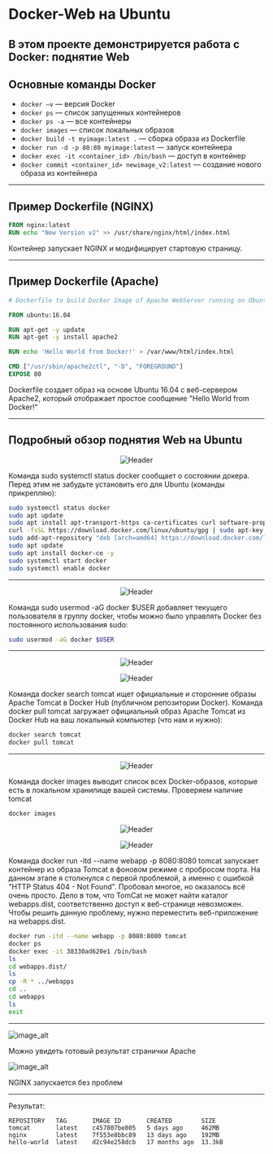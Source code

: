 # Docker-Web на Ubuntu

В этом проекте демонстрируется работа с Docker: поднятие Web
---

## Основные команды Docker

- `docker –v` — версия Docker
- `docker ps` — список запущенных контейнеров
- `docker ps -a` — все контейнеры
- `docker images` — список локальных образов
- `docker build -t myimage:latest .` — сборка образа из Dockerfile
- `docker run -d -p 80:80 myimage:latest` — запуск контейнера
- `docker exec -it <container_id> /bin/bash` — доступ в контейнер
- `docker commit <container_id> newimage_v2:latest` — создание нового образа из контейнера

---

## Пример Dockerfile (NGINX)

```Dockerfile
FROM nginx:latest
RUN echo "New Version v2" >> /usr/share/nginx/html/index.html
```

Контейнер запускает NGINX и модифицирует стартовую страницу.

---

## Пример Dockerfile (Apache)

```Dockerfile
# Dockerfile to build Docker Image of Apache WebServer running on Ubuntu

FROM ubuntu:16.04

RUN apt-get -y update
RUN apt-get -y install apache2

RUN echo 'Hello World from Docker!' > /var/www/html/index.html

CMD ["/usr/sbin/apache2ctl", "-D", "FOREGROUND"]
EXPOSE 80
```

Dockerfile создает образ на основе Ubuntu 16.04 с веб-сервером Apache2, который отображает простое сообщение "Hello World from Docker!"

---

## Подробный обзор поднятия Web на Ubuntu

<p align="center">
  <img src="https://github.com/exeleron07/docker-web/blob/371a9cb138db046a9b2582c7b0b26335545f9c4b/img/1-1.png" alt="Header">
</p>

Команда sudo systemctl status docker сообщает о состоянии докера. Перед этим не забудьте установить его для Ubuntu (команды прикрепляю):

```bash
sudo systemctl status docker
sudo apt update
sudo apt install apt-transport-https ca-certificates curl software-properties-common
curl -fsSL https://download.docker.com/linux/ubuntu/gpg | sudo apt-key add -
sudo add-apt-repository "deb [arch=amd64] https://download.docker.com/linux/ubuntu $(lsb_release -cs) stable"
sudo apt update
sudo apt install docker-ce -y
sudo systemctl start docker
sudo systemctl enable docker
```

---

<p align="center">
  <img src="https://github.com/exeleron07/docker-web/blob/ca8cdca113d28741e4d0c0169f8cf5a6d9ea06b1/img/2-2.png" alt="Header">
</p>

Команда sudo usermod -aG docker $USER добавляет текущего пользователя в группу docker, чтобы можно было управлять Docker без постоянного использования sudo:

```bash
sudo usermod -aG docker $USER
```

---

<p align="center">
  <img src="https://github.com/exeleron07/docker-web/blob/887986b29a480f3dc94e6c0988ceca42e8d3797b/img/3.png" alt="Header">
</p>
<p align="center">
  <img src="https://github.com/exeleron07/docker-web/blob/887986b29a480f3dc94e6c0988ceca42e8d3797b/img/4.png" alt="Header">
</p>


Команда docker search tomcat ищет официальные и сторонние образы Apache Tomcat в Docker Hub (публичном репозитории Docker). Команда docker pull tomcat загружает официальный образ Apache Tomcat из Docker Hub на ваш локальный компьютер (что нам и нужно):


```bash
docker search tomcat
docker pull tomcat
```

---

<p align="center">
  <img src="https://github.com/exeleron07/docker-web/blob/a0b66b741f613853bb25009f29fb1e9e86cf3958/img/5.png" alt="Header">
</p>

Команда docker images выводит список всех Docker-образов, которые есть в локальном хранилище вашей системы. Проверяем наличие tomcat

```bash
docker images
```
<p align="center">
  <img src="https://github.com/exeleron07/docker-web/blob/488d243e4a55d8eac979d5ecf023b31fb575eb20/img/6.png" alt="Header">
</p>
<p align="center">
  <img src="https://github.com/exeleron07/docker-web/blob/488d243e4a55d8eac979d5ecf023b31fb575eb20/img/7.png" alt="Header">
</p>

Команда docker run -itd --name webapp -p 8080:8080 tomcat запускает контейнер из образа Tomcat в фоновом режиме с пробросом порта. На данном этапе я столкнулся с первой проблемой, а именно с ошибкой "HTTP Status 404 - Not Found". Пробовал многое, но оказалось всё очень просто. Дело в том, что TomCat не может найти каталог webapps.dist, соответственно доступ к веб-странице невозможен. Чтобы решить данную проблему, нужно переместить веб-приложение на webapps.dist.

```bash
docker run -itd --name webapp -p 8080:8080 tomcat
docker ps
docker exec -it 38330ad620e1 /bin/bash
ls
cd webapps.dist/
ls
cp -R * ../webapps
cd ..
cd webapps
ls
exit
```

---

![image_alt](https://github.com/exeleron07/docker-web/blob/488d243e4a55d8eac979d5ecf023b31fb575eb20/img/9.png)

Можно увидеть готовый результат странички Apache

![image_alt](https://github.com/exeleron07/docker-web/blob/488d243e4a55d8eac979d5ecf023b31fb575eb20/img/10.png)

NGINX запускается без проблем

---

Результат:

```
REPOSITORY   TAG       IMAGE ID       CREATED        SIZE
tomcat       latest    c457807be805   5 days ago     462MB
nginx        latest    7f553e8bbc89   13 days ago    192MB
hello-world  latest    d2c94e258dcb   17 months ago  13.3kB
```
